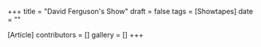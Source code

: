 +++
title = "David Ferguson's Show"
draft = false
tags = [Showtapes]
date = ""

[Article]
contributors = []
gallery = []
+++
